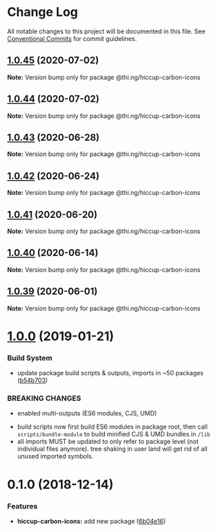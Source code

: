 # Change Log

All notable changes to this project will be documented in this file.
See [Conventional Commits](https://conventionalcommits.org) for commit guidelines.

## [1.0.45](https://github.com/thi-ng/umbrella/compare/@thi.ng/hiccup-carbon-icons@1.0.44...@thi.ng/hiccup-carbon-icons@1.0.45) (2020-07-02)

**Note:** Version bump only for package @thi.ng/hiccup-carbon-icons





## [1.0.44](https://github.com/thi-ng/umbrella/compare/@thi.ng/hiccup-carbon-icons@1.0.43...@thi.ng/hiccup-carbon-icons@1.0.44) (2020-07-02)

**Note:** Version bump only for package @thi.ng/hiccup-carbon-icons





## [1.0.43](https://github.com/thi-ng/umbrella/compare/@thi.ng/hiccup-carbon-icons@1.0.42...@thi.ng/hiccup-carbon-icons@1.0.43) (2020-06-28)

**Note:** Version bump only for package @thi.ng/hiccup-carbon-icons





## [1.0.42](https://github.com/thi-ng/umbrella/compare/@thi.ng/hiccup-carbon-icons@1.0.41...@thi.ng/hiccup-carbon-icons@1.0.42) (2020-06-24)

**Note:** Version bump only for package @thi.ng/hiccup-carbon-icons





## [1.0.41](https://github.com/thi-ng/umbrella/compare/@thi.ng/hiccup-carbon-icons@1.0.40...@thi.ng/hiccup-carbon-icons@1.0.41) (2020-06-20)

**Note:** Version bump only for package @thi.ng/hiccup-carbon-icons





## [1.0.40](https://github.com/thi-ng/umbrella/compare/@thi.ng/hiccup-carbon-icons@1.0.39...@thi.ng/hiccup-carbon-icons@1.0.40) (2020-06-14)

**Note:** Version bump only for package @thi.ng/hiccup-carbon-icons





## [1.0.39](https://github.com/thi-ng/umbrella/compare/@thi.ng/hiccup-carbon-icons@1.0.38...@thi.ng/hiccup-carbon-icons@1.0.39) (2020-06-01)

**Note:** Version bump only for package @thi.ng/hiccup-carbon-icons





# [1.0.0](https://github.com/thi-ng/umbrella/compare/@thi.ng/hiccup-carbon-icons@0.1.2...@thi.ng/hiccup-carbon-icons@1.0.0) (2019-01-21)

### Build System

* update package build scripts & outputs, imports in ~50 packages ([b54b703](https://github.com/thi-ng/umbrella/commit/b54b703))

### BREAKING CHANGES

* enabled multi-outputs (ES6 modules, CJS, UMD)

- build scripts now first build ES6 modules in package root, then call
  `scripts/bundle-module` to build minified CJS & UMD bundles in `/lib`
- all imports MUST be updated to only refer to package level
  (not individual files anymore). tree shaking in user land will get rid of
  all unused imported symbols.

# 0.1.0 (2018-12-14)

### Features

* **hiccup-carbon-icons:** add new package ([6b04e16](https://github.com/thi-ng/umbrella/commit/6b04e16))
